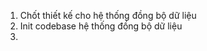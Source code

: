  1. Chốt thiết kế cho hệ thống đồng bộ dữ liệu
 2. Init codebase hệ thống đồng bộ dữ liệu
 3. 

<!--stackedit_data:
eyJoaXN0b3J5IjpbMTg5ODc0NzAxMF19
-->